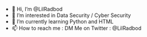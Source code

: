 - 👋 Hi, I’m @LilRadbod
- 👀 I’m interested in Data Security / Cyber Security
- 🌱 I’m currently learning Python and HTML
- 📫 How to reach me : DM Me on Twitter : @LilRadbod

<!---
LilRadbod/LilRadbod is a ✨ special ✨ repository because its `README.md` (this file) appears on your GitHub profile.
You can click the Preview link to take a look at your changes.
--->
